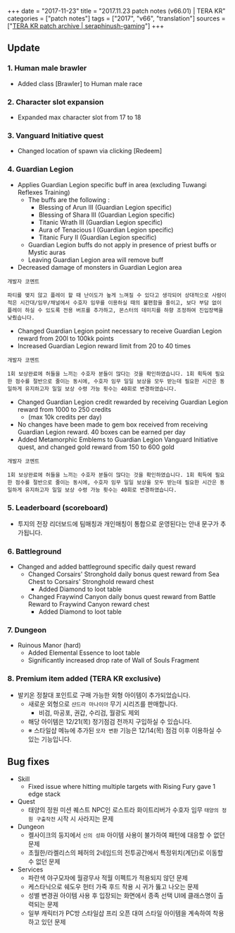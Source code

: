 +++
date = "2017-11-23"
title = "2017.11.23 patch notes (v66.01) | TERA KR"
categories = ["patch notes"]
tags = ["2017", "v66", "translation"]
sources = ["[TERA KR patch archive | seraphinush-gaming](/ko/patch/2017/v66-01)"]
+++

## Update

### **1.** Human male brawler
  - Added class [Brawler] to Human male race

### **2.** Character slot expansion
- Expanded max character slot from 17 to 18

### **3.** Vanguard Initiative quest
- Changed location of spawn via clicking [Redeem]

### **4.** Guardian Legion
- Applies Guardian Legion specific buff in area (excluding Tuwangi Reflexes Training)
  - The buffs are the following :
    - Blessing of Arun III (Guardian Legion specific)
    - Blessing of Shara III (Guardian Legion specific)
    - Titanic Wrath III (Guardian Legion specific)
    - Aura of Tenacious I (Guardian Legion specific)
    - Titanic Fury II (Guardian Legion specific)
  - Guardian Legion buffs do not apply in presence of priest buffs or Mystic auras
  - Leaving Guardian Legion area will remove buff
- Decreased damage of monsters in Guardian Legion area

```
개발자 코멘트

파티를 맺지 않고 플레이 할 때 난이도가 높게 느껴질 수 있다고 생각되어 상대적으로 사람이 적은 시간대/임무/채널에서 수호자 임무를 이용하실 때의 불편함을 줄이고, 보다 부담 없이 플레이 하실 수 있도록 전용 버프를 추가하고, 몬스터의 데미지를 하향 조정하여 진입장벽을 낮췄습니다.
```

- Changed Guardian Legion point necessary to receive Guardian Legion reward from 200l to 100kk points
- Increased Guardian Legion reward limit from 20 to 40 times

```
개발자 코멘트

1회 보상완료에 허들을 느끼는 수호자 분들이 많다는 것을 확인하였습니다. 1회 획득에 필요한 점수를 절반으로 줄이는 동시에, 수호자 임무 일일 보상을 모두 받는데 필요한 시간은 동일하게 유지하고자 일일 보상 수령 가능 횟수는 40회로 변경하였습니다.
```

- Changed Guardian Legion credit rewarded by receiving Guardian Legion reward from 1000 to 250 credits
  - (max 10k credits per day)
- No changes have been made to gem box received from receiving Guardian Legion reward. 40 boxes can be earned per day
- Added Metamorphic Emblems to Guardian Legion Vanguard Initiative quest, and changed gold reward from 150 to 600 gold

```
개발자 코멘트

1회 보상완료에 허들을 느끼는 수호자 분들이 많다는 것을 확인하였습니다. 1회 획득에 필요한 점수를 절반으로 줄이는 동시에, 수호자 임무 일일 보상을 모두 받는데 필요한 시간은 동일하게 유지하고자 일일 보상 수령 가능 횟수는 40회로 변경하였습니다.
```

### **5.** Leaderboard (scoreboard)
- 투지의 전장 리더보드에 팀매칭과 개인매칭이 통합으로 운영된다는 안내 문구가 추가됩니다.

### **6.** Battleground
- Changed and added battleground specific daily quest reward
  - Changed Corsairs' Stronghold daily bonus quest reward from Sea Chest to Corsairs' Stronghold reward chest
    - Added Diamond to loot table
  - Changed Fraywind Canyon daily bonus quest reward from Battle Reward to Fraywind Canyon reward chest
    - Added Diamond to loot table

### **7.** Dungeon
- Ruinous Manor (hard)
  - Added Elemental Essence to loot table
  - Significantly increased drop rate of Wall of Souls Fragment

### **8.** Premium item added (TERA KR exclusive)
- 발키온 정찰대 포인트로 구매 가능한 외형 아이템이 추가되었습니다.
  - 새로운 외형으로 `샨드라 마나이아` 무기 시리즈를 판매합니다.
    - 비검, 마공포, 권갑, 수리검, 월광도 제외
  - 해당 아이템은 12/21(목) 정기점검 전까지 구입하실 수 있습니다.
  - ※ 스타일샵 메뉴에 추가된 `모자 변환` 기능은 12/14(목) 점검 이후 이용하실 수 있는 기능입니다.

## Bug fixes

- Skill
  - Fixed issue where hitting multiple targets with Rising Fury gave 1 edge stack
- Quest
  - 태양의 정원 미션 퀘스트 NPC인 로스트라 화이트리버가 수호자 임무 `태양의 정원 구출작전` 시작 시 사라지는 문제
- Dungeon
  - 켈사이크의 둥지에서 `신의 성화` 아이템 사용이 불가하여 패턴에 대응할 수 없던 문제
  - 초월한/라켈리스의 페허의 2네임드의 전투공간에서 특정위치(계단)로 이동할 수 없던 문제
- Services
  - 파란색 야구모자에 월광무사 적월 이펙트가 적용되지 않던 문제
  - 케스타닉으로 쉐도우 헌터 가죽 후드 착용 시 귀가 뚫고 나오는 문제
  - 성별 변경권 아이템 사용 후 입장되는 화면에서 종족 선택 UI에 클래스명이 출력되는 문제
  - 일부 캐릭터가 PC방 스타일샵 프리 오픈 대여 스타일 아이템을 계속하여 착용하고 있던 문제
